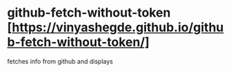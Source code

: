 # github-fetch-without-token [https://vinyashegde.github.io/github-fetch-without-token/]
 fetches info from github and displays
